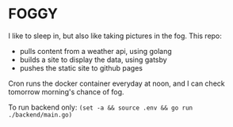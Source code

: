 # FOGGY
I like to sleep in, but also like taking pictures in the fog. This repo:
- pulls content from a weather api, using golang
- builds a site to display the data, using gatsby
- pushes the static site to github pages

Cron runs the docker container everyday at noon, and I can check tomorrow morning's chance of fog.

To run backend only:
`(set -a && source .env && go run ./backend/main.go)`

